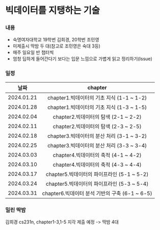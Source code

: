 # 빅데이터를 지탱하는 기술
### 내용
- 숙명여자대학교 19학번 김희경, 20학번 조민영
- 미제출시 딱밤 두 대(참고로 조민영은 숙대 3등)
- 매주 일요일 반 챕터씩
- 엄청 딥하게 들어간다기 보다는 입문 느낌으로 가볍게 읽고 정리하기(Issue)
### 일정
|날짜|chapter|
|:---:|:---:|
|2024.01.21|chapter1.빅데이터의 기초 지식 (1-1 ~ 1-2)|
|2024.01.28|chapter1.빅데이터의 기초 지식 (1-3 ~ 1-5)|
|2024.02.04|chapter2.빅데이터의 탐색 (2-1 ~ 2-2)|
|2024.02.11|chapter2.빅데이터의 탐색 (2-3 ~ 2-5)|
|2024.02.18|chapter3.빅데이터의 분산 처리 (3-1 ~ 3-2)|
|2024.02.25|chapter3.빅데이터의 분산 처리 (3-3 ~ 3-4)|
|2024.03.03|chapter4.빅데이터의 축적 (4-1 ~ 4-2)|
|2024.03.10|chapter4.빅데이터의 축적 (4-3 ~ 4-4)|
|2024.03.17|chapter5.빅데이터의 파이프라인 (5-1 ~ 5-2)|
|2024.03.24|chapter5.빅데이터의 파이프라인 (5-3 ~ 5-4)|
|2024.03.31|chapter6.빅데이터 분석 기반의 구축 (6-1 ~ 6-5)|

### 밀린 딱밤
김희경 cs231n, chapter1-3,1-5 지각 제출 예정 -> 딱밤 4대
